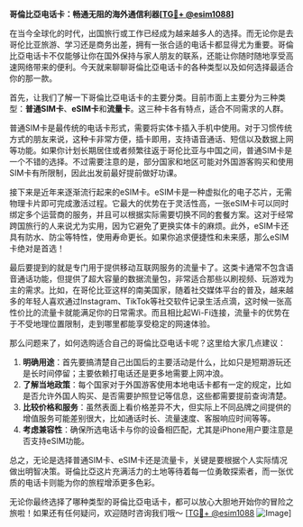 **哥倫比亞电话卡：畅通无阻的海外通信利器[[TG💪+ @esim1088](https://t.me/s/esim1088)]**

在当今全球化的时代，出国旅行或工作已经成为越来越多人的选择。而无论你是去哥伦比亚旅游、学习还是商务出差，拥有一张合适的电话卡都显得尤为重要。哥倫比亞电话卡不仅能够让你在国外保持与家人朋友的联系，还能让你随时随地享受高速网络带来的便利。今天就来聊聊哥倫比亞电话卡的各种类型以及如何选择最适合你的那一款。

首先，让我们了解一下哥倫比亞电话卡的主要分类。目前市面上主要分为三种类型：**普通SIM卡**、**eSIM卡**和**流量卡**。这三种卡各有特点，适合不同需求的人群。

普通SIM卡是最传统的电话卡形式，需要将实体卡插入手机中使用。对于习惯传统方式的朋友来说，这种卡非常方便，插卡即用，支持语音通话、短信以及数据上网等功能。如果你计划长期居住或者频繁往返于哥伦比亚与中国之间，普通SIM卡是一个不错的选择。不过需要注意的是，部分国家和地区可能对外国游客购买和使用SIM卡有所限制，因此出发前最好提前做好功课。

接下来是近年来逐渐流行起来的eSIM卡。eSIM卡是一种虚拟化的电子芯片，无需物理卡片即可完成激活过程。它最大的优势在于灵活性高，一张eSIM卡可以同时绑定多个运营商的服务，并且可以根据实际需要切换不同的套餐方案。这对于经常跨国旅行的人来说尤为实用，因为它避免了更换实体卡的麻烦。此外，eSIM卡还具有防水、防尘等特性，使用寿命更长。如果你追求便捷性和未来感，那么eSIM卡绝对是首选！

最后要提到的就是专门用于提供移动互联网服务的流量卡了。这类卡通常不包含语音通话功能，但提供了超大容量的数据流量包，非常适合那些以刷视频、玩游戏为主的需求。比如，在哥伦比亚这样的南美国家，随着社交媒体平台的普及，越来越多的年轻人喜欢通过Instagram、TikTok等社交软件记录生活点滴，这时候一张高性价比的流量卡就能满足你的日常需求。而且相比起Wi-Fi连接，流量卡的优势在于不受地理位置限制，走到哪里都能享受稳定的网速体验。

那么问题来了，如何选购适合自己的哥倫比亞电话卡呢？这里给大家几点建议：

1. **明确用途**：首先要搞清楚自己出国后的主要活动是什么，比如只是短期游玩还是长时间停留；主要依赖打电话还是更多地需要上网冲浪。
2. **了解当地政策**：每个国家对于外国游客使用本地电话卡都有一定的规定，比如是否允许外国人购买、是否需要护照登记等信息，这些都需要提前查询清楚。
3. **比较价格和服务**：虽然表面上看价格差异不大，但实际上不同品牌之间提供的增值服务可能差别很大，比如通话时长、流量速度、客服响应时间等等。
4. **考虑兼容性**：确保所选电话卡与你的设备相匹配，尤其是iPhone用户要注意是否支持eSIM功能。

总之，无论是选择普通SIM卡、eSIM卡还是流量卡，关键是要根据个人实际情况做出明智决策。哥倫比亞这片充满活力的土地等待着每一位勇敢探索者，而一张优质的电话卡则能为你的旅程增添更多色彩。

无论你最终选择了哪种类型的哥倫比亞电话卡，都可以放心大胆地开始你的冒险之旅啦！如果还有任何疑问，欢迎随时咨询我们哦～ [[TG💪+ @esim1088](https://t.me/s/esim1088) ![Image](https://i.postimg.cc/4NQfJmqS/Snipaste-2025-05-13-00-14-12.png)]